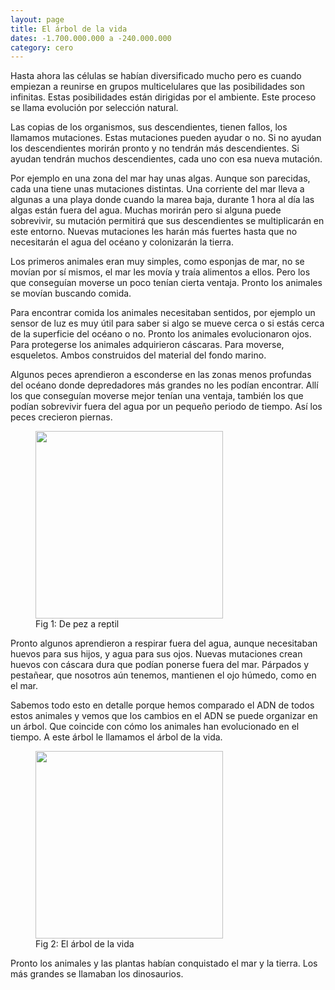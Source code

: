 ```yaml
---
layout: page
title: El árbol de la vida
dates: -1.700.000.000 a -240.000.000
category: cero
---
```


Hasta ahora las células se habían diversificado mucho pero es cuando empiezan a reunirse en grupos multicelulares que las posibilidades son infinitas. Estas posibilidades están dirigidas por el ambiente. Este proceso se llama evolución por selección natural.   

Las copias de los organismos, sus descendientes, tienen fallos, los llamamos mutaciones. Estas mutaciones pueden ayudar o no. Si no ayudan los descendientes morirán pronto y no tendrán más descendientes. Si ayudan tendrán muchos descendientes, cada uno con esa nueva mutación. 

Por ejemplo en una zona del mar hay unas algas. Aunque son parecidas, cada una tiene unas mutaciones distintas. Una corriente del mar lleva a algunas a una playa donde cuando la marea baja, durante 1 hora al día las algas están fuera del agua. Muchas morirán pero si alguna puede sobrevivir, su mutación permitirá que sus descendientes se multiplicarán en este entorno. Nuevas mutaciones les harán más fuertes hasta que no necesitarán el agua del océano y colonizarán la tierra.

Los primeros animales eran muy simples, como esponjas de mar, no se movían por sí mismos, el mar les movía y traía alimentos a ellos. Pero los que conseguían moverse un poco tenían cierta ventaja. Pronto los animales se movían buscando comida.

Para encontrar comida los animales necesitaban sentidos, por ejemplo un sensor de luz es muy útil para saber si algo se mueve cerca o si estás cerca de la superficie del océano o no. Pronto los animales evolucionaron ojos. Para protegerse los animales adquirieron cáscaras. Para moverse, esqueletos. Ambos construidos del material del fondo marino.


Algunos peces aprendieron a esconderse en las zonas menos profundas del océano donde depredadores más grandes no les podían encontrar. Allí los que conseguían moverse mejor tenían una ventaja, también los que podían sobrevivir fuera del agua por un pequeño periodo de tiempo. Así los peces crecieron piernas.

<figure>
    <img src="https://wfdd-live.s3.amazonaws.com/styles/story-full/s3/images/story/comparison_0.gif?itok=AU0Wn1da" width="300" />
    <figcaption>Fig 1: De pez a reptil</figcaption>
</figure>


Pronto algunos aprendieron a respirar fuera del agua, aunque necesitaban huevos para sus hijos, y agua para sus ojos. Nuevas mutaciones crean huevos con cáscara dura que podían ponerse fuera del mar. Párpados y pestañear, que nosotros aún tenemos, mantienen el ojo húmedo, como en el mar.

Sabemos todo esto en detalle porque hemos comparado el ADN de todos estos animales y vemos que los cambios en el ADN se puede organizar en un árbol. Que coincide con cómo los animales han evolucionado en el tiempo. A este árbol le llamamos el árbol de la vida. 

<figure>
    <img src="https://i.pinimg.com/736x/54/a2/a4/54a2a4647bf11e172809b97bc423d4f0--year--tree-of-life.jpg" width="300" />
    <figcaption>Fig 2: El árbol de la vida</figcaption>
</figure>


Pronto los animales y las plantas habían conquistado el mar y la tierra. Los más grandes se llamaban los dinosaurios.
